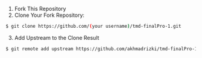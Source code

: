 1. Fork This Repository
2. Clone Your Fork Repository:
```sh
$ git clone https://github.com/(your username)/tmd-finalPro-1.git
```
3. Add Upstream to the Clone Result
```sh
$ git remote add upstream https://github.com/akhmadrizki/tmd-finalPro-1.git
```
